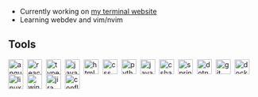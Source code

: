 - Currently working on [my terminal website](https://github.com/jovark/term)
- Learning webdev and vim/nvim

## Tools

<img align="left" alt="angular" width="30" style="padding-right:5px" src="https://cdn.jsdelivr.net/gh/devicons/devicon/icons/angularjs/angularjs-plain.svg" />
<img align="left" alt="react" width="30" style="padding-right:5px" src="https://cdn.jsdelivr.net/gh/devicons/devicon/icons/react/react-original.svg" />
<img align="left" alt="typescript" width="30" style="padding-right:5px" src="https://cdn.jsdelivr.net/gh/devicons/devicon/icons/typescript/typescript-plain.svg" />
<img align="left" alt="javascript" width="30" style="padding-right:5px" src="https://cdn.jsdelivr.net/gh/devicons/devicon/icons/javascript/javascript-plain.svg" />
<img align="left" alt="html5" width="30" style="padding-right:5px" src="https://cdn.jsdelivr.net/gh/devicons/devicon/icons/html5/html5-plain-wordmark.svg" />
<img align="left" alt="css" width="30" style="padding-right:5px" src="https://cdn.jsdelivr.net/gh/devicons/devicon/icons/css3/css3-plain-wordmark.svg" />
<img align="left" alt="python" width="30" style="padding-right:5px" src="https://cdn.jsdelivr.net/gh/devicons/devicon/icons/python/python-plain.svg" />
<img align="left" alt="java" width="30" style="padding-right:5px" src="https://cdn.jsdelivr.net/gh/devicons/devicon/icons/java/java-original.svg" />
<img align="left" alt="csharp" width="30" style="padding-right:5px" src="https://cdn.jsdelivr.net/gh/devicons/devicon/icons/csharp/csharp-plain.svg" />
<img align="left" alt="spring" width="30" style="padding-right:5px" src="https://cdn.jsdelivr.net/gh/devicons/devicon/icons/spring/spring-original.svg" />
<img align="left" alt="dotnet" width="30" style="padding-right:5px" src="https://cdn.jsdelivr.net/gh/devicons/devicon/icons/dotnetcore/dotnetcore-original.svg" />
<img align="left" alt="git" width="30" style="padding-right:5px" src="https://cdn.jsdelivr.net/gh/devicons/devicon/icons/git/git-original-wordmark.svg" />
<img align="left" alt="docker" width="30" style="padding-right:5px" src="https://cdn.jsdelivr.net/gh/devicons/devicon/icons/docker/docker-plain-wordmark.svg" />
<img align="left" alt="linux" width="30" style="padding-right:5px" src="https://cdn.jsdelivr.net/gh/devicons/devicon/icons/linux/linux-plain.svg" />
<img align="left" alt="windows" width="30" style="padding-right:5px" src="https://cdn.jsdelivr.net/gh/devicons/devicon/icons/windows8/windows8-original.svg" />
<img align="left" alt="jira" width="30" style="padding-right:5px" src="https://cdn.jsdelivr.net/gh/devicons/devicon/icons/jira/jira-original.svg" />
<img align="left" alt="confluence" width="30" src="https://cdn.jsdelivr.net/gh/devicons/devicon/icons/confluence/confluence-original.svg" />
